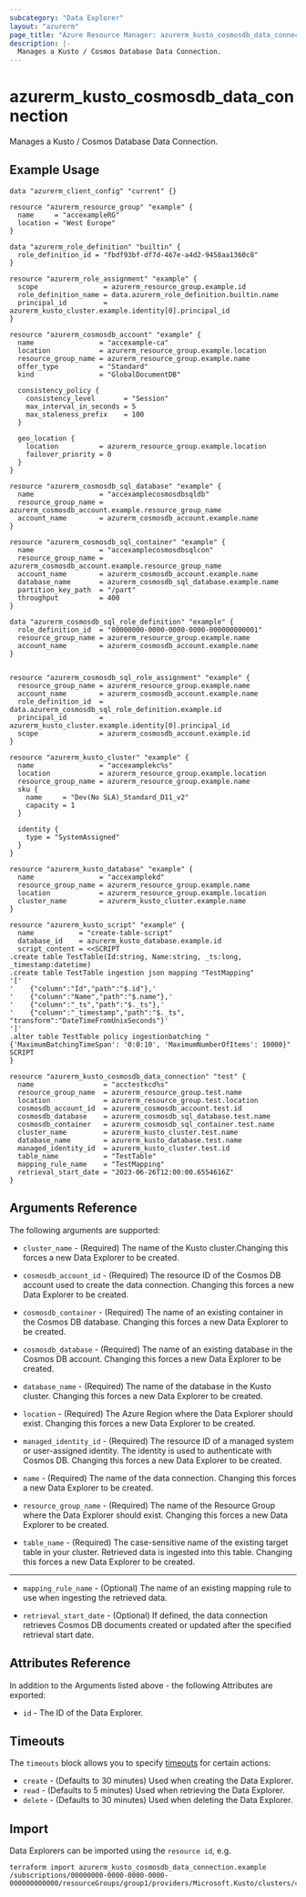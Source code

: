 ```yaml
---
subcategory: "Data Explorer"
layout: "azurerm"
page_title: "Azure Resource Manager: azurerm_kusto_cosmosdb_data_connection"
description: |-
  Manages a Kusto / Cosmos Database Data Connection.
---
```


# azurerm_kusto_cosmosdb_data_connection

Manages a Kusto / Cosmos Database Data Connection.

## Example Usage

```hcl
data "azurerm_client_config" "current" {}

resource "azurerm_resource_group" "example" {
  name     = "accexampleRG"
  location = "West Europe"
}

data "azurerm_role_definition" "builtin" {
  role_definition_id = "fbdf93bf-df7d-467e-a4d2-9458aa1360c8"
}

resource "azurerm_role_assignment" "example" {
  scope                = azurerm_resource_group.example.id
  role_definition_name = data.azurerm_role_definition.builtin.name
  principal_id         = azurerm_kusto_cluster.example.identity[0].principal_id
}

resource "azurerm_cosmosdb_account" "example" {
  name                = "accexample-ca"
  location            = azurerm_resource_group.example.location
  resource_group_name = azurerm_resource_group.example.name
  offer_type          = "Standard"
  kind                = "GlobalDocumentDB"

  consistency_policy {
    consistency_level       = "Session"
    max_interval_in_seconds = 5
    max_staleness_prefix    = 100
  }

  geo_location {
    location          = azurerm_resource_group.example.location
    failover_priority = 0
  }
}

resource "azurerm_cosmosdb_sql_database" "example" {
  name                = "accexamplecosmosdbsqldb"
  resource_group_name = azurerm_cosmosdb_account.example.resource_group_name
  account_name        = azurerm_cosmosdb_account.example.name
}

resource "azurerm_cosmosdb_sql_container" "example" {
  name                = "accexamplecosmosdbsqlcon"
  resource_group_name = azurerm_cosmosdb_account.example.resource_group_name
  account_name        = azurerm_cosmosdb_account.example.name
  database_name       = azurerm_cosmosdb_sql_database.example.name
  partition_key_path  = "/part"
  throughput          = 400
}

data "azurerm_cosmosdb_sql_role_definition" "example" {
  role_definition_id  = "00000000-0000-0000-0000-000000000001"
  resource_group_name = azurerm_resource_group.example.name
  account_name        = azurerm_cosmosdb_account.example.name
}


resource "azurerm_cosmosdb_sql_role_assignment" "example" {
  resource_group_name = azurerm_resource_group.example.name
  account_name        = azurerm_cosmosdb_account.example.name
  role_definition_id  = data.azurerm_cosmosdb_sql_role_definition.example.id
  principal_id        = azurerm_kusto_cluster.example.identity[0].principal_id
  scope               = azurerm_cosmosdb_account.example.id
}

resource "azurerm_kusto_cluster" "example" {
  name                = "accexamplekc%s"
  location            = azurerm_resource_group.example.location
  resource_group_name = azurerm_resource_group.example.name
  sku {
    name     = "Dev(No SLA)_Standard_D11_v2"
    capacity = 1
  }

  identity {
    type = "SystemAssigned"
  }
}

resource "azurerm_kusto_database" "example" {
  name                = "accexamplekd"
  resource_group_name = azurerm_resource_group.example.name
  location            = azurerm_resource_group.example.location
  cluster_name        = azurerm_kusto_cluster.example.name
}

resource "azurerm_kusto_script" "example" {
  name           = "create-table-script"
  database_id    = azurerm_kusto_database.example.id
  script_content = <<SCRIPT
.create table TestTable(Id:string, Name:string, _ts:long, _timestamp:datetime)
.create table TestTable ingestion json mapping "TestMapping"
'['
'    {"column":"Id","path":"$.id"},'
'    {"column":"Name","path":"$.name"},'
'    {"column":"_ts","path":"$._ts"},'
'    {"column":"_timestamp","path":"$._ts", "transform":"DateTimeFromUnixSeconds"}'
']'
.alter table TestTable policy ingestionbatching "{'MaximumBatchingTimeSpan': '0:0:10', 'MaximumNumberOfItems': 10000}"
SCRIPT
}

resource "azurerm_kusto_cosmosdb_data_connection" "test" {
  name                 = "acctestkcd%s"
  resource_group_name  = azurerm_resource_group.test.name
  location             = azurerm_resource_group.test.location
  cosmosdb_account_id  = azurerm_cosmosdb_account.test.id
  cosmosdb_database    = azurerm_cosmosdb_sql_database.test.name
  cosmosdb_container   = azurerm_cosmosdb_sql_container.test.name
  cluster_name         = azurerm_kusto_cluster.test.name
  database_name        = azurerm_kusto_database.test.name
  managed_identity_id  = azurerm_kusto_cluster.test.id
  table_name           = "TestTable"
  mapping_rule_name    = "TestMapping"
  retrieval_start_date = "2023-06-26T12:00:00.6554616Z"
}
```

## Arguments Reference

The following arguments are supported:

* `cluster_name` - (Required) The name of the Kusto cluster.Changing this forces a new Data Explorer to be created.

* `cosmosdb_account_id` - (Required) The resource ID of the Cosmos DB account used to create the data connection. Changing this forces a new Data Explorer to be created.

* `cosmosdb_container` - (Required) The name of an existing container in the Cosmos DB database. Changing this forces a new Data Explorer to be created.

* `cosmosdb_database` - (Required) The name of an existing database in the Cosmos DB account. Changing this forces a new Data Explorer to be created.

* `database_name` - (Required) The name of the database in the Kusto cluster. Changing this forces a new Data Explorer to be created.

* `location` - (Required) The Azure Region where the Data Explorer should exist. Changing this forces a new Data Explorer to be created.

* `managed_identity_id` - (Required) The resource ID of a managed system or user-assigned identity. The identity is used to authenticate with Cosmos DB. Changing this forces a new Data Explorer to be created.

* `name` - (Required) The name of the data connection. Changing this forces a new Data Explorer to be created.

* `resource_group_name` - (Required) The name of the Resource Group where the Data Explorer should exist. Changing this forces a new Data Explorer to be created.

* `table_name` - (Required) The case-sensitive name of the existing target table in your cluster. Retrieved data is ingested into this table. Changing this forces a new Data Explorer to be created.

---

* `mapping_rule_name` - (Optional) The name of an existing mapping rule to use when ingesting the retrieved data.

* `retrieval_start_date` - (Optional) If defined, the data connection retrieves Cosmos DB documents created or updated after the specified retrieval start date.

## Attributes Reference

In addition to the Arguments listed above - the following Attributes are exported: 

* `id` - The ID of the Data Explorer.

## Timeouts

The `timeouts` block allows you to specify [timeouts](https://www.terraform.io/language/resources/syntax#operation-timeouts) for certain actions:

* `create` - (Defaults to 30 minutes) Used when creating the Data Explorer.
* `read` - (Defaults to 5 minutes) Used when retrieving the Data Explorer.
* `delete` - (Defaults to 30 minutes) Used when deleting the Data Explorer.

## Import

Data Explorers can be imported using the `resource id`, e.g.

```shell
terraform import azurerm_kusto_cosmosdb_data_connection.example /subscriptions/00000000-0000-0000-0000-000000000000/resourceGroups/group1/providers/Microsoft.Kusto/clusters/cluster1/databases/database1/dataConnections/dataConnection1
```

